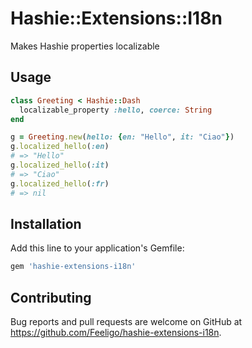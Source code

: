 # Hashie::Extensions::I18n

Makes Hashie properties localizable


## Usage

```ruby
class Greeting < Hashie::Dash
  localizable_property :hello, coerce: String
end

g = Greeting.new(hello: {en: "Hello", it: "Ciao"})
g.localized_hello(:en)
# => "Hello"
g.localized_hello(:it)
# => "Ciao"
g.localized_hello(:fr)
# => nil
```


## Installation

Add this line to your application's Gemfile:

```ruby
gem 'hashie-extensions-i18n'
```


## Contributing

Bug reports and pull requests are welcome on GitHub at https://github.com/Feeligo/hashie-extensions-i18n.

